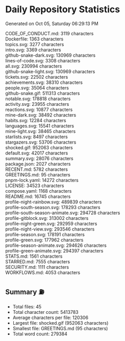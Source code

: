 # Daily Repository Statistics 
Generated on Oct 05, Saturday 06:29:13 PM  

CODE_OF_CONDUCT.md: 3119 characters  
Dockerfile: 1363 characters  
topics.svg: 3277 characters  
intro.svg: 3369 characters  
github-snake-dark.svg: 130969 characters  
lines-of-code.svg: 3308 characters  
all.svg: 230994 characters  
github-snake-light.svg: 130969 characters  
tickets.svg: 22502 characters  
achievements.svg: 38310 characters  
people.svg: 35064 characters  
github-snake.gif: 511313 characters  
notable.svg: 178818 characters  
activity.svg: 23955 characters  
reactions.svg: 10877 characters  
mine-dark.svg: 38492 characters  
habits.svg: 12284 characters  
languages.svg: 15541 characters  
mine-light.svg: 38465 characters  
starlists.svg: 8497 characters  
stargazers.svg: 53706 characters  
shocked.gif: 952063 characters  
default.svg: 42017 characters  
summary.svg: 28076 characters  
package.json: 2027 characters  
RECENT.md: 5782 characters  
GREETINGS.md: 95 characters  
pnpm-lock.yaml: 14272 characters  
LICENSE: 34523 characters  
compose.yaml: 1168 characters  
README.md: 16745 characters  
profile-night-rainbow.svg: 489839 characters  
profile-south-season.svg: 178293 characters  
profile-south-season-animate.svg: 294728 characters  
profile-gitblock.svg: 313002 characters  
profile-night-green.svg: 292959 characters  
profile-night-view.svg: 293546 characters  
profile-season.svg: 178191 characters  
profile-green.svg: 177962 characters  
profile-season-animate.svg: 294626 characters  
profile-green-animate.svg: 294397 characters  
STATS.md: 1561 characters  
STARRED.md: 7555 characters  
SECURITY.md: 1111 characters  
WORKFLOWS.md: 4053 characters  

## Summary ⛽  
- Total files: 45  
- Total character count: 5413783  
- Average characters per file: 120306  
- Largest file: shocked.gif (952063 characters)  
- Smallest file: GREETINGS.md (95 characters)  
- Total word count: 279384  
